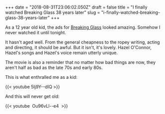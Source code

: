 +++
date = "2018-08-31T23:06:02.050Z"
draft = false
title = "I finally watched Breaking Glass 38 years later"
slug = "i-finally-watched-breaking-glass-38-years-later"
+++

As a 12 year old kid, the ads for [Breaking Glass](https://en.wikipedia.org/wiki/Breaking_Glass) looked amazing. Somehow I never watched it until tonight.

  

It hasn't aged well. From the general cheapness to the ropey writing, acting and directing, it should be awful. But it isn't, it's lovely. Hazel O'Connor, Hazel's songs and Hazel's voice remain utterly unique.

  

The movie is also a reminder that no matter how bad things are now, they aren't half as bad as the late 70s and early 80s.

  

This is what enthralled me as a kid:

  

{{< youtube 5Ij9Y--dIQ >}}

  

And this will never get old:

  

{{< youtube  Ou96vLl--e4  >}}